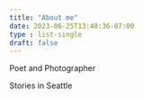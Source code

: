 ```yaml
---
title: "About me"
date: 2023-06-25T13:40:36-07:00
type : list-single
draft: false
---
```


Poet
and
Photographer

Stories
in
Seattle


